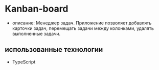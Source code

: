 # Kanban-board

* описание: Менеджер задач. Приложение позволяет добавлять карточки задач, 
  перемещать задачи между колонками, удалять выполненные задачи.

## использованные технологии

* TypeScript

